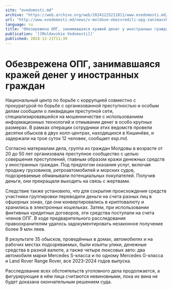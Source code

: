 ```yaml
---
site: "evedomosti.md"
archive: "https://web.archive.org/web/20241225211811/www.evedomosti.md/news/v-moldove-obezvredili-opg-zanimavshuyusya-krazhej-deneg-u-in"
url: "http://www.evedomosti.md/news/v-moldove-obezvredili-opg-zanimavshuyusya-krazhej-deneg-u-in"
language: ru
title: "Обезврежена ОПГ, занимавшаяся кражей денег у иностранных граждан"
publication: '[[Moldavskie Vedomosti]]'
published: 2024-12-21T11:39
---
```


# Обезврежена ОПГ, занимавшаяся кражей денег у иностранных граждан

Национальный центр по борьбе с коррупцией совместно с прокуратурой по борьбе с организованной преступностью и особым делам сообщили о ликвидации преступной сети, специализировавшейся на мошенничестве с использованием информационных технологий и отмывании денег в особо крупных размерах. В рамках операции сотрудники этих ведомств провели десятки обысков в двух колл-центрах, находящихся в Кишинёве, и задержали на трое суток 12 человек, сообщает esp.md.

Согласно материалам дела, группа из граждан Молдовы в возрасте от 20 до 50 лет организовала преступное сообщество с целью совершения преступлений, главным образом кражи денежных средств у иностранных граждан. Под предлогом оказания услуг, включая продажу грузовиков, ретроавтомобилей и морских судов, подозреваемые обманывали потенциальных покупателей. Получив деньги, они прекращали выходить на связь с жертвами.

Следствие также установило, что для сокрытия происхождения средств участники группировки переводили деньги на счета разных лиц в офшорных зонах, где они конвертировались в криптовалюту и хранились в электронных кошельках. Затем, при использовании фиктивных кредитных договоров, эти средства поступали на счета членов ОПГ. В ходе предварительного расследования правоохранителям удалось задокументировать незаконное получение более 9 млн леев.

В результате 35 обысков, проведённых в домах, автомобилях и на рабочих местах подозреваемых, были изъяты улики, денежные средства в разной валюте, а также четыре люксовых авто: два автомобиля марки Mercedes S-класса и по одному Mercedes G-класса и Land Rover Range Rover, все 2023-2024 годов выпуска.

Расследование всех обстоятельств уголовного дела продолжается, а фигурирующие в нём лица считаются невиновными, пока их вина не будет доказана окончательным решением суда.